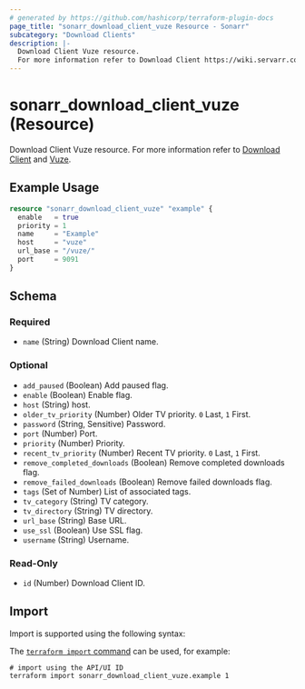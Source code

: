 ```yaml
---
# generated by https://github.com/hashicorp/terraform-plugin-docs
page_title: "sonarr_download_client_vuze Resource - Sonarr"
subcategory: "Download Clients"
description: |-
  Download Client Vuze resource.
  For more information refer to Download Client https://wiki.servarr.com/sonarr/settings#download-clients and Vuze https://wiki.servarr.com/sonarr/supported#vuze.
---
```


# sonarr_download_client_vuze (Resource)

<!-- subcategory:Download Clients -->
Download Client Vuze resource.
For more information refer to [Download Client](https://wiki.servarr.com/sonarr/settings#download-clients) and [Vuze](https://wiki.servarr.com/sonarr/supported#vuze).

## Example Usage

```terraform
resource "sonarr_download_client_vuze" "example" {
  enable   = true
  priority = 1
  name     = "Example"
  host     = "vuze"
  url_base = "/vuze/"
  port     = 9091
}
```

<!-- schema generated by tfplugindocs -->
## Schema

### Required

- `name` (String) Download Client name.

### Optional

- `add_paused` (Boolean) Add paused flag.
- `enable` (Boolean) Enable flag.
- `host` (String) host.
- `older_tv_priority` (Number) Older TV priority. `0` Last, `1` First.
- `password` (String, Sensitive) Password.
- `port` (Number) Port.
- `priority` (Number) Priority.
- `recent_tv_priority` (Number) Recent TV priority. `0` Last, `1` First.
- `remove_completed_downloads` (Boolean) Remove completed downloads flag.
- `remove_failed_downloads` (Boolean) Remove failed downloads flag.
- `tags` (Set of Number) List of associated tags.
- `tv_category` (String) TV category.
- `tv_directory` (String) TV directory.
- `url_base` (String) Base URL.
- `use_ssl` (Boolean) Use SSL flag.
- `username` (String) Username.

### Read-Only

- `id` (Number) Download Client ID.

## Import

Import is supported using the following syntax:

The [`terraform import` command](https://developer.hashicorp.com/terraform/cli/commands/import) can be used, for example:

```shell
# import using the API/UI ID
terraform import sonarr_download_client_vuze.example 1
```
